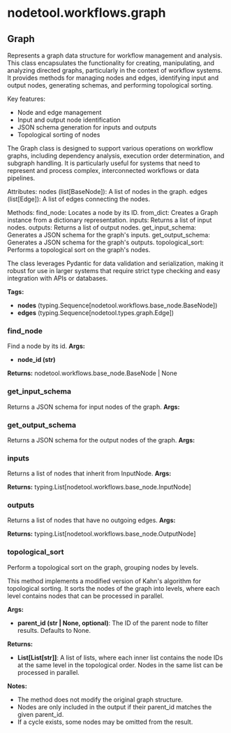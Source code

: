 # nodetool.workflows.graph

## Graph

Represents a graph data structure for workflow management and analysis.
This class encapsulates the functionality for creating, manipulating, and analyzing
directed graphs, particularly in the context of workflow systems. It provides methods
for managing nodes and edges, identifying input and output nodes, generating schemas,
and performing topological sorting.

Key features:
- Node and edge management
- Input and output node identification
- JSON schema generation for inputs and outputs
- Topological sorting of nodes

The Graph class is designed to support various operations on workflow graphs,
including dependency analysis, execution order determination, and subgraph handling.
It is particularly useful for systems that need to represent and process complex,
interconnected workflows or data pipelines.

Attributes:
nodes (list[BaseNode]): A list of nodes in the graph.
edges (list[Edge]): A list of edges connecting the nodes.

Methods:
find_node: Locates a node by its ID.
from_dict: Creates a Graph instance from a dictionary representation.
inputs: Returns a list of input nodes.
outputs: Returns a list of output nodes.
get_input_schema: Generates a JSON schema for the graph's inputs.
get_output_schema: Generates a JSON schema for the graph's outputs.
topological_sort: Performs a topological sort on the graph's nodes.

The class leverages Pydantic for data validation and serialization, making it
robust for use in larger systems that require strict type checking and easy
integration with APIs or databases.

**Tags:** 

- **nodes** (typing.Sequence[nodetool.workflows.base_node.BaseNode])
- **edges** (typing.Sequence[nodetool.types.graph.Edge])

### find_node

Find a node by its id.
**Args:**
- **node_id (str)**

**Returns:** nodetool.workflows.base_node.BaseNode | None

### get_input_schema

Returns a JSON schema for input nodes of the graph.
**Args:**

### get_output_schema

Returns a JSON schema for the output nodes of the graph.
**Args:**

### inputs

Returns a list of nodes that inherit from InputNode.
**Args:**

**Returns:** typing.List[nodetool.workflows.base_node.InputNode]

### outputs

Returns a list of nodes that have no outgoing edges.
**Args:**

**Returns:** typing.List[nodetool.workflows.base_node.OutputNode]

### topological_sort

Perform a topological sort on the graph, grouping nodes by levels.

This method implements a modified version of Kahn's algorithm for topological sorting.
It sorts the nodes of the graph into levels, where each level contains nodes
that can be processed in parallel.


**Args:**

- **parent_id (str | None, optional)**: The ID of the parent node to filter results. Defaults to None.


**Returns:**

- **List[List[str]]**: A list of lists, where each inner list contains the node IDs at the same level
in the topological order. Nodes in the same list can be processed in parallel.


**Notes:**


- The method does not modify the original graph structure.
- Nodes are only included in the output if their parent_id matches the given parent_id.
- If a cycle exists, some nodes may be omitted from the result.

